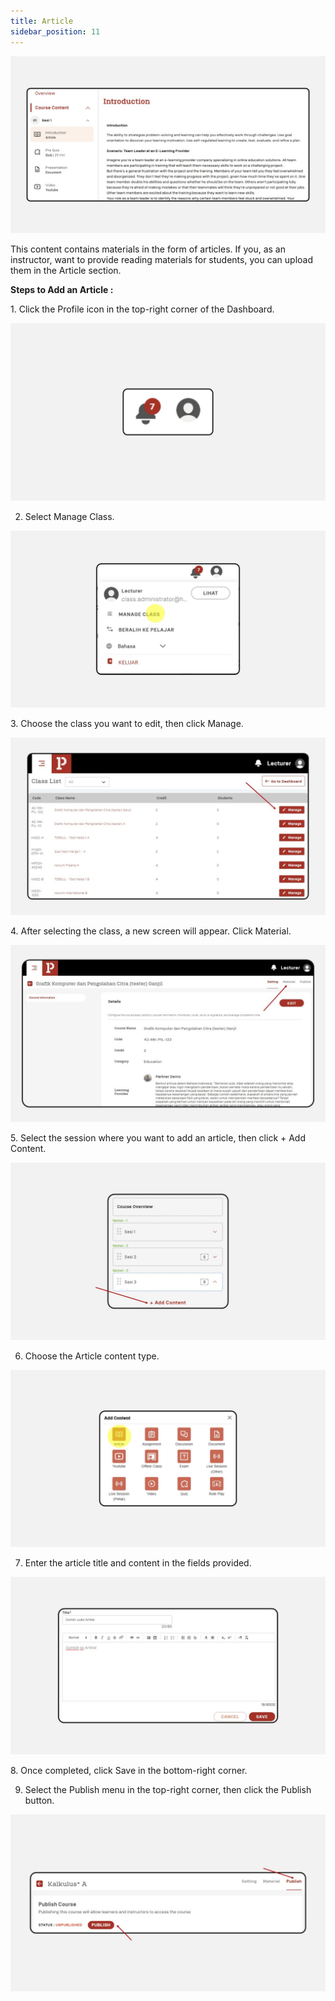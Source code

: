 ```yaml
---
title: Article
sidebar_position: 11
---
```

![](/img/degree-lecture-article.jpg)

This content contains materials in the form of articles. If you, as an instructor, want to provide reading materials for students, you can upload them in the Article section.

**Steps to Add an Article :**

1. Click the Profile icon in the top-right corner of the Dashboard.

![](/img/articlee-1.jpg)

2. Select Manage Class.

![](/img/articlee-2.jpg)

3. Choose the class you want to edit, then click Manage.

![](/img/articlee-3.jpg)

4. After selecting the class, a new screen will appear. Click Material.

![](/img/articlee-4.jpg)

5. Select the session where you want to add an article, then click + Add Content.

![](/img/articlee-5.jpg)

6. Choose the Article content type.

![](/img/articlee-6.jpg)

7. Enter the article title and content in the fields provided.

![](/img/articlee-7.jpg)

8. Once completed, click Save in the bottom-right corner.

9. Select the Publish menu in the top-right corner, then click the Publish button.

![](/img/degree-lecture-publish.jpg)
